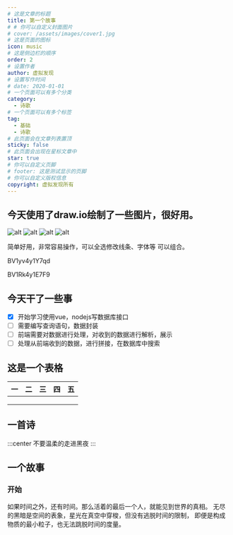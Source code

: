 ```yaml
---
# 这是文章的标题
title: 第一个故事
# # 你可以自定义封面图片
# cover: /assets/images/cover1.jpg
# 这是页面的图标
icon: music
# 这是侧边栏的顺序
order: 2
# 设置作者
author: 虚拟发现
# 设置写作时间
# date: 2020-01-01
# 一个页面可以有多个分类
category:
  - 诗歌
# 一个页面可以有多个标签
tag:
  - 基础
  - 诗歌
# 此页面会在文章列表置顶
sticky: false
# 此页面会出现在星标文章中
star: true
# 你可以自定义页脚
# footer: 这是测试显示的页脚
# 你可以自定义版权信息
copyright: 虚拟发现所有
---
```



<!-- more -->
## 今天使用了draw.io绘制了一些图片，很好用。
![alt](https://aigc456-1322485937.cos.ap-chengdu.myqcloud.com/load/202404242252475.png)
![alt](https://aigc456-1322485937.cos.ap-chengdu.myqcloud.com/load/202404242253562.png)
![alt](https://aigc456-1322485937.cos.ap-chengdu.myqcloud.com/load/202404242253971.png)
![alt](https://aigc456-1322485937.cos.ap-chengdu.myqcloud.com/load/202404242254131.png)

简单好用，非常容易操作，可以全选修改线条、字体等
可以组合。

BV1yv4y1Y7qd

BV1Rk4y1E7F9

## 今天干了一些事
- [x] 开始学习使用vue，nodejs写数据库接口
- [ ] 需要编写查询语句，数据封装
- [ ] 前端需要对数据进行处理，对收到的数据进行解析，展示
- [ ] 处理从前端收到的数据，进行拼接，在数据库中搜索
  
## 这是一个表格
|  一 |二   |三   | 四  |  五 |
|:-:|:-:|:-:|:-:|:-:|
|   |   |   |   |   |
|   |   |   |   |   |
|   |   |   |   |   |

## 一首诗

:::center
不要温柔的走进黑夜
:::

## 一个故事
### 开始
如果时间之外，还有时间。那么活着的最后一个人，就能见到世界的真相。
无尽的黑暗是空间的表象，星光在真空中穿梭，但没有逃脱时间的限制，
即便是构成物质的最小粒子，也无法跳脱时间的度量。
